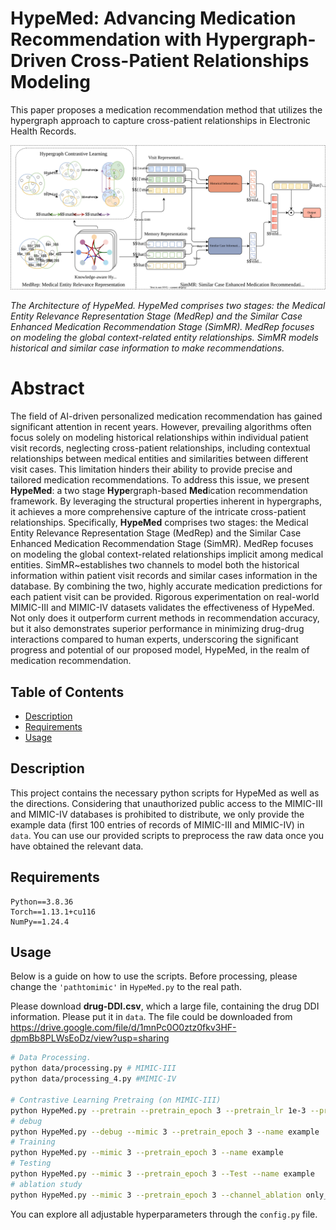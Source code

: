 # HypeMed: Advancing Medication Recommendation with Hypergraph-Driven Cross-Patient Relationships Modeling
This paper proposes a medication recommendation method that utilizes the hypergraph approach to capture cross-patient relationships in Electronic Health Records.

![HypeMed](./assets/HypeMed.svg "Magic Gardens")
<!-- *The Architecture of HypeMed. The proposed HypeMed model consists of two main modules: the Medical Entity Hypergraph Contrastive Learning Module (MHCL) and the Relationship Enhanced Medication Prediction Module (REMP). MHCL is responsible for learning contextual representations of medical entities using hypergraph contrastive learning. REMP combines representations from multiple channels and utilizes a vector dot predictor to make medication recommendations.* -->

*The Architecture of HypeMed. HypeMed comprises two stages: the Medical Entity Relevance Representation Stage (MedRep) and the Similar Case Enhanced Medication Recommendation Stage (SimMR). MedRep focuses on modeling the global context-related entity relationships. SimMR models historical and similar case information to make recommendations.*

[//]: # (HypeMed is an innovative framework designed for medication recommendations by capturing intricate relationships within Electronic Health Records &#40;EHRs&#41;. Leveraging hypergraph contrastive learning, HypeMed considers patient history, medical entity interactions, and prescription patterns across different levels, resulting in highly accurate and balanced medication recommendations. It strikes a fine balance between precision and mitigating medication-related risks, thus enhancing patient safety and treatment efficacy.)

# Abstract
The field of AI-driven personalized medication recommendation has gained significant attention in recent years. However, prevailing algorithms often focus solely on modeling historical relationships within individual patient visit records, neglecting cross-patient relationships, including contextual relationships between medical entities and similarities between different visit cases. This limitation hinders their ability to provide precise and tailored medication recommendations. To address this issue, we present **HypeMed**: a two stage **Hype**rgraph-based **Med**ication recommendation framework. By leveraging the structural properties inherent in hypergraphs, it achieves a more comprehensive capture of the intricate cross-patient relationships. Specifically, **HypeMed** comprises two stages: the Medical Entity Relevance Representation Stage (MedRep) and the Similar Case Enhanced Medication Recommendation Stage (SimMR). MedRep focuses on modeling the global context-related relationships implicit among medical entities. SimMR~establishes two channels to model both the historical information within patient visit records and similar cases information in the database. By combining the two, highly accurate medication predictions for each patient visit can be provided. Rigorous experimentation on real-world MIMIC-III and MIMIC-IV datasets validates the effectiveness of HypeMed. Not only does it outperform current methods in recommendation accuracy, but it also demonstrates superior performance in minimizing drug-drug interactions compared to human experts, underscoring the significant progress and potential of our proposed model, HypeMed, in the realm of medication recommendation.

## Table of Contents
- [Description](#description)
- [Requirements](#requirements)
- [Usage](#usage)

## Description
This project contains the necessary python scripts for HypeMed as well as the directions. 
Considering that unauthorized public access to the MIMIC-III and MIMIC-IV databases is prohibited to distribute, we only provide the example data (first 100 entries of records of MIMIC-III and MIMIC-IV) in `data`. You can use our provided scripts to preprocess the raw data once you have obtained the relevant data.

## Requirements
```text
Python==3.8.36
Torch==1.13.1+cu116
NumPy==1.24.4
```

## Usage
<!-- We follow the preprossing procedures of [SafeDrug](https://github.com/ycq091044/SafeDrug/tree/archived). -->

Below is a guide on how to use the scripts. Before processing, please change the `'pathtomimic'` in `HypeMed.py` to the real path.

Please download **drug-DDI.csv**, which a large file, containing the drug DDI information. Please put it in `data`. The file could be downloaded from https://drive.google.com/file/d/1mnPc0O0ztz0fkv3HF-dpmBb8PLWsEoDz/view?usp=sharing

```bash
# Data Processing.
python data/processing.py # MIMIC-III
python data/processing_4.py #MIMIC-IV

# Contrastive Learning Pretraing (on MIMIC-III)
python HypeMed.py --pretrain --pretrain_epoch 3 --pretrain_lr 1e-3 --pretrian_weight_decay 1e-5 --mimic 3 --name example
# debug 
python HypeMed.py --debug --mimic 3 --pretrain_epoch 3 --name example
# Training
python HypeMed.py --mimic 3 --pretrain_epoch 3 --name example
# Testing
python HypeMed.py --mimic 3 --pretrain_epoch 3 --Test --name example
# ablation study
python HypeMed.py --mimic 3 --pretrain_epoch 3 --channel_ablation only_his --name example
```
You can explore all adjustable hyperparameters through the `config.py` file.
